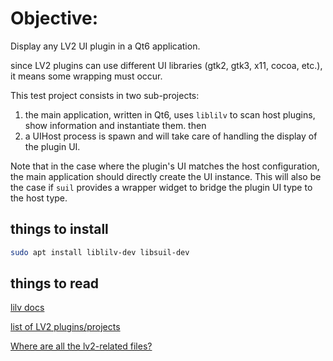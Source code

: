 # Objective:
Display any LV2 UI plugin in a Qt6 application.

since LV2 plugins can use different UI libraries (gtk2, gtk3, x11, cocoa, etc.), it means some wrapping must occur.

This test project consists in two sub-projects:
1. the main application, written in Qt6, uses `liblilv` to scan host plugins, show information and instantiate them. then
2. a UIHost process is spawn and will take care of handling the display of the plugin UI.

Note that in the case where the plugin's UI matches the host configuration, the main application should directly create the UI instance. This will also be the case if `suil` provides a wrapper widget to bridge the plugin UI type to the host type. 


## things to install

```bash
sudo apt install liblilv-dev libsuil-dev
```

## things to read
[lilv docs](https://drobilla.net/docs/lilv/)

[list of LV2 plugins/projects](https://lv2plug.in/pages/projects.html)

[Where are all the lv2-related files?](https://lv2plug.in/pages/filesystem-hierarchy-standard.html)

 